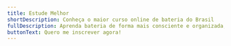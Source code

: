 ```yaml
---
title: Estude Melhor
shortDescription: Conheça o maior curso online de bateria do Brasil
fullDescription: Aprenda bateria de forma mais consciente e organizada, otimizando seus resultados, no seu tempo e em qualquer lugar.
buttonText: Quero me inscrever agora!
---
```

